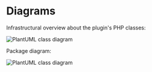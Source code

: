 # Diagrams

Infrastructural overview about the plugin's PHP classes:

![PlantUML class diagram](https://www.plantuml.com/plantuml/proxy?src=https://raw.githubusercontent.com/lloc/multisite-language-switcher/master/diagrams/msls-class.puml)

Package diagram:

![PlantUML class diagram](https://www.plantuml.com/plantuml/proxy?src=https://raw.githubusercontent.com/lloc/multisite-language-switcher/master/diagrams/msls-package.puml)
